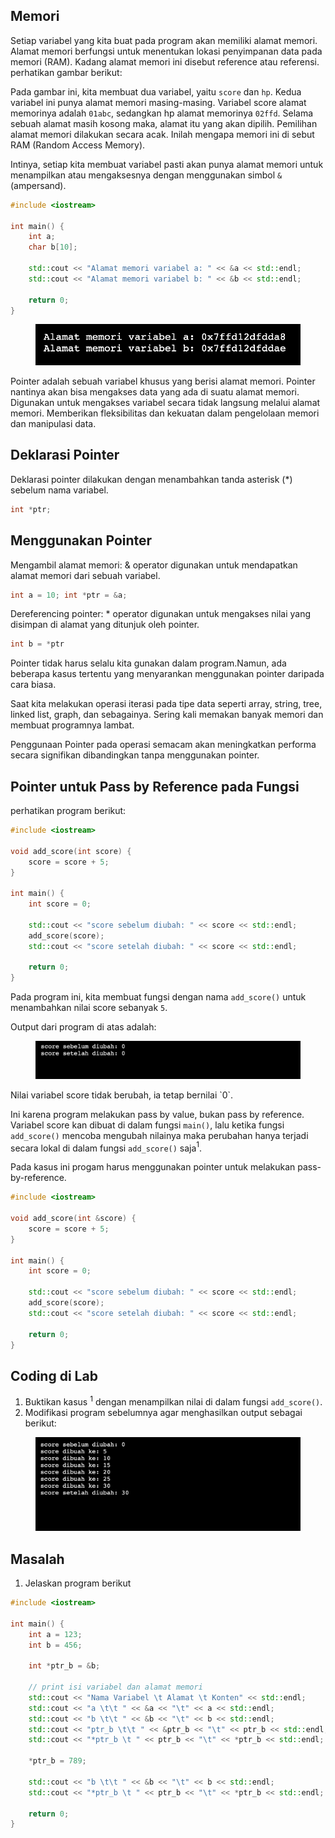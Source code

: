 ## Memori

Setiap variabel yang kita buat pada program akan memiliki alamat memori. Alamat memori berfungsi untuk menentukan lokasi penyimpanan data pada memori (RAM). Kadang alamat memori ini disebut reference atau referensi. \
perhatikan gambar berikut:

Pada gambar ini, kita membuat dua variabel, yaitu `score` dan `hp`. Kedua variabel ini punya alamat memori masing-masing. Variabel score alamat memorinya adalah `01abc`, sedangkan hp alamat memorinya `02ffd`. Selama sebuah alamat masih kosong maka, alamat itu yang akan dipilih. Pemilihan alamat memori dilakukan secara acak. Inilah mengapa memori ini di sebut RAM (Random Access Memory).

Intinya, setiap kita membuat variabel pasti akan punya alamat memori untuk menampilkan atau mengaksesnya dengan menggunakan simbol `&`(ampersand).

```c++
#include <iostream>

int main() {
    int a;
    char b[10];

    std::cout << "Alamat memori variabel a: " << &a << std::endl;
    std::cout << "Alamat memori variabel b: " << &b << std::endl;

    return 0;
}
```

<figure>
  <img
  src="img/1.png"
  alt="The beautiful MDN logo.">
</figure>

Pointer adalah sebuah variabel khusus yang berisi alamat memori. Pointer nantinya akan bisa mengakses data yang ada di suatu alamat memori. Digunakan untuk mengakses variabel secara tidak langsung melalui alamat memori. Memberikan fleksibilitas dan kekuatan dalam pengelolaan memori dan manipulasi data.

## Deklarasi Pointer
Deklarasi pointer dilakukan dengan menambahkan tanda asterisk (*) sebelum nama variabel.
```c++
int *ptr;
```

## Menggunakan Pointer
Mengambil alamat memori: & operator digunakan untuk mendapatkan alamat memori dari sebuah variabel.
```c++
int a = 10; int *ptr = &a;
```
Dereferencing pointer: * operator digunakan untuk mengakses nilai yang disimpan di alamat yang ditunjuk oleh pointer.
```c++
int b = *ptr
```

Pointer tidak harus selalu kita gunakan dalam program.Namun, ada beberapa kasus tertentu yang menyarankan menggunakan pointer daripada cara biasa.

Saat kita melakukan operasi iterasi pada tipe data seperti array, string, tree, linked list, graph, dan sebagainya. Sering kali memakan banyak memori dan membuat programnya lambat.

Penggunaan Pointer pada operasi semacam akan meningkatkan performa secara signifikan dibandingkan tanpa menggunakan pointer. 

## Pointer untuk Pass by Reference pada Fungsi
perhatikan program berikut:
```c++
#include <iostream>

void add_score(int score) {
    score = score + 5;
}

int main() {
    int score = 0;

    std::cout << "score sebelum diubah: " << score << std::endl;
    add_score(score);
    std::cout << "score setelah diubah: " << score << std::endl;

    return 0;
}
```
Pada program ini, kita membuat fungsi dengan nama `add_score()` untuk menambahkan nilai score sebanyak `5`.

Output dari program di atas adalah:
<figure>
  <img
  src="img/2.png"
  alt="The beautiful MDN logo.">
</figure>
Nilai variabel score tidak berubah, ia tetap bernilai `0`.

Ini karena program melakukan pass by value, bukan pass by reference. Variabel score kan dibuat di dalam fungsi `main()`, lalu ketika fungsi `add_score()` mencoba mengubah nilainya maka perubahan hanya terjadi secara lokal di dalam fungsi `add_score()` saja$^1$.

Pada kasus ini progam harus menggunakan pointer untuk melakukan pass-by-reference.

```c++
#include <iostream>

void add_score(int &score) {
    score = score + 5;
}

int main() {
    int score = 0;

    std::cout << "score sebelum diubah: " << score << std::endl;
    add_score(score);
    std::cout << "score setelah diubah: " << score << std::endl;

    return 0;
}

```

## Coding di Lab
1. Buktikan kasus $^1$ dengan menampilkan nilai di dalam fungsi `add_score()`.
2. Modifikasi program sebelumnya agar menghasilkan output sebagai berikut:
<figure>
  <img
  src="img/3.png"
  alt="The beautiful MDN logo.">
</figure>


## Masalah
1. Jelaskan program berikut
```c++
#include <iostream>

int main() {
    int a = 123;
    int b = 456;

    int *ptr_b = &b;

    // print isi variabel dan alamat memori
    std::cout << "Nama Variabel \t Alamat \t Konten" << std::endl;
    std::cout << "a \t\t " << &a << "\t" << a << std::endl;
    std::cout << "b \t\t " << &b << "\t" << b << std::endl;
    std::cout << "ptr_b \t\t " << &ptr_b << "\t" << ptr_b << std::endl;
    std::cout << "*ptr_b \t " << ptr_b << "\t" << *ptr_b << std::endl;

    *ptr_b = 789;

    std::cout << "b \t\t " << &b << "\t" << b << std::endl;
    std::cout << "*ptr_b \t " << ptr_b << "\t" << *ptr_b << std::endl;

    return 0;
}
```
